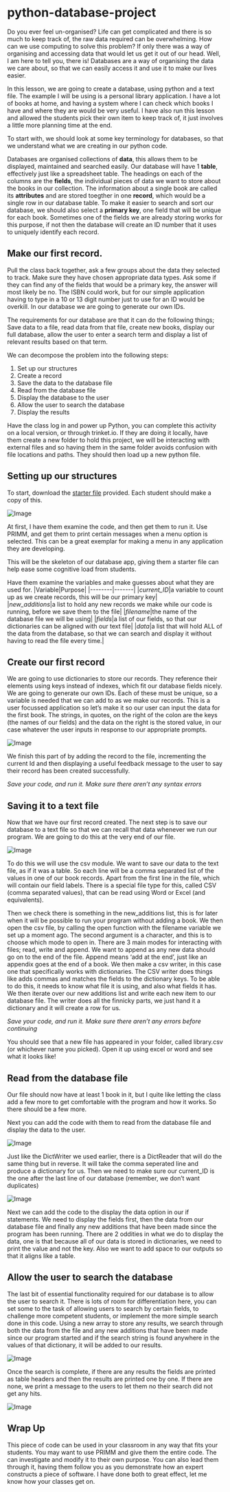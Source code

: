 # python-database-project

Do you ever feel un-organised? Life can get complicated and there is so much to keep track of, the raw data required can be overwhelming. How can we use computing to solve this problem? If only there was a way of organising and accessing data that would let us get it out of our head. Well, I am here to tell you, there is! Databases are a way of organising the data we care about, so that we can easily access it and use it to make our lives easier.

In this lesson, we are going to create a database, using python and a text file. The example I will be using is a personal library application. I have a lot of books at home, and having a system where I can check which books I have and where they are would be very useful. I have also run this lesson and allowed the students pick their own item to keep track of, it just involves a little more planning time at the end.

To start with, we should look at some key terminology for databases, so that we understand what we are creating in our python code.
 
Databases are organised collections of **data**, this allows them to be displayed, maintained and searched easily. Our database will have 1 **table**, effectively just like a spreadsheet table. The headings on each of the columns are the **fields**, the individual pieces of data we want to store about the books in our collection. The information about a single book are called its **attributes** and are stored toegther in one **record**, which would be a single row in our database table. To make it easier to search and sort our database, we should also select a **primary key**, one field that will be unique for each book. Sometimes one of the fields we are already storing works for this purpose, if not then the database will create an ID number that it uses to uniquely identify each record.

## Make our first record. 

Pull the class back together, ask a few groups about the data they selected to track. Make sure they have chosen appropriate data types. Ask some if they can find any of the fields that would be a primary key, the answer will most likely be no. The ISBN could work, but for our simple application having to type in a 10 or 13 digit number just to use for an ID would be overkill. In our database we are going to generate our own IDs. 

The requirements for our database are that it can do the following things; Save data to a file, read data from that file, create new books, display our full database, allow the user to enter a search term and display a list of relevant results based on that term.

We can decompose the problem into the following steps:
1.	Set up our structures
2.	Create a record
3.	Save the data to the database file
4.	Read from the database file
5.	Display the database to the user
6.	Allow the user to search the database
7.	Display the results

Have the class log in and power up Python, you can complete this activity on a local version, or through trinket.io. If they are doing it locally, have them create a new folder to hold this project, we will be interacting with external files and so having them in the same folder avoids confusion with file locations and paths. They should then load up a new python file.

## Setting up our structures

To start, download the [starter file](https://github.com/m-bowley/python-database-project/blob/master/starter_file_book_database.py) provided. Each student should make a copy of this. 

![Image](/Images/Structures.png)

At first, I have them examine the code, and then get them to run it. Use PRIMM, and get them to print certain messages when a menu option is selected. This can be a great exemplar for making a menu in any application they are developing. 

This will be the skeleton of our database app, giving them a starter file can help ease some cognitive load from students.

Have them examine the variables and make guesses about what they are used for. 
|Variable|Purpose|
|--------|-------|
|*current_ID*|a variable to count up as we create records, this will be our primary key|   
|*new_additions*|a list to hold any new records we make while our code is running, before we save them to the file|
|*filename*|the name of the database file we will be using|
|*fields*|a list of our fields, so that our dictionaries can be aligned with our text file|
|*data*|a list that will hold ALL of the data from the database, so that we can search and display it without having to read the file every time.|
 
## Create our first record

We are going to use dictionaries to store our records. They reference their elements using keys instead of indexes, which fit our database fields nicely. We are going to generate our own IDs. Each of these must be unique, so a variable is needed that we can add to as we make our records. This is a user focussed application so let’s make it so our user can input the data for the first book. The strings, in quotes, on the right of the colon are the keys (the names of our fields) and the data on the right is the stored value, in our case whatever the user inputs in response to our appropriate prompts.

![Image](/Images/FirstRecord.png)

We finish this part of by adding the record to the file, incrementing the current Id and then displaying a useful feedback message to the user to say their record has been created successfully. 

*Save your code, and run it. Make sure there aren’t any syntax errors* 

## Saving it to a text file

Now that we have our first record created. The next step is to save our database to a text file so that we can recall that data whenever we run our program. We are going to do this at the very end of our file.

![Image](/Images/SaveToFile.png)

To do this we will use the csv module. We want to save our data to the text file, as if it was a table. So each line will be a comma separated list of the values in one of our book records. Apart from the first line in the file, which will contain our field labels. There is a special file type for this, called CSV (comma separated values), that can be read using Word or Excel (and equivalents). 

Then we check there is something in the new_additions list, this is for later when it will be possible to run your program without adding a book. We then open the csv file, by calling the open function with the filename variable we set up a moment ago. The second argument is a character, and this is to choose which mode to open in. There are 3 main modes for interacting with files; read, write and append. We want to append as any new data should go on to the end of the file. Append means ‘add at the end’, just like an appendix goes at the end of a book. We then make a csv writer, in this case one that specifically works with dictionaries. The CSV writer does things like adds commas and matches the fields to the dictionary keys. To be able to do this, it needs to know what file it is using, and also what fields it has. We then iterate over our new additions list and write each new item to our database file. The writer does all the finnicky parts, we just hand it a dictionary and it will create a row for us. 

*Save your code, and run it. Make sure there aren’t any errors before continuing* 

You should see that a new file has appeared in your folder, called library.csv (or whichever name you picked). Open it up using excel or word and see what it looks like!

## Read from the database file

Our file should now have at least 1 book in it, but I quite like letting the class add a few more to get comfortable with the program and how it works. So there should be a few more. 

Next you can add the code with them to read from the database file and display the data to the user. 

![Image](/Images/ReadFromFile.png)

Just like the DictWriter we used earlier, there is a DictReader that will do the same thing but in reverse. It will take the comma seperated line and produce a dictionary for us. Then we need to make sure our current_ID is the one after the last line of our database (remember, we don’t want duplicates)

![Image](/Images/DisplayTheData.png)

Next we can add the code to the display the data option in our if statements. We need to display the fields first, then the data from our database file and finally any new additions that have been made since the program has been running. There are 2 oddities in what we do to display the data, one is that because all of our data is stored in dictionaries, we need to print the value and not the key. Also we want to add space to our outputs so that it aligns like a table. 

## Allow the user to search the database

The last bit of essential functionality required for our database is to allow the user to search it. There is lots of room for differentiation here, you can set some to the task of allowing users to search by certain fields, to challenge more competent students, or implement the more simple search done in this code. Using a new array to store any results, we search through both the data from the file and any new additions that have been made since our program started and if the search string is found anywhere in the values of that dictionary, it will be added to our results.

![Image](/Images/SearchTheData.png)

Once the search is complete, if there are any results the fields are printed as table headers and then the results are printed one by one. If there are none, we print a message to the users to let them no their search did not get any hits. 

![Image](/Images/DisplayTheResults.png)

## Wrap Up

This piece of code can be used in your classroom in any way that fits your students. You may want to use PRIMM and give them the entire code. The can investigate and modify it to their own purpose. You can also lead them through it, having them follow you as you demonstrate how an expert constructs a piece of software. I have done both to great effect, let me know how your classes get on.  
